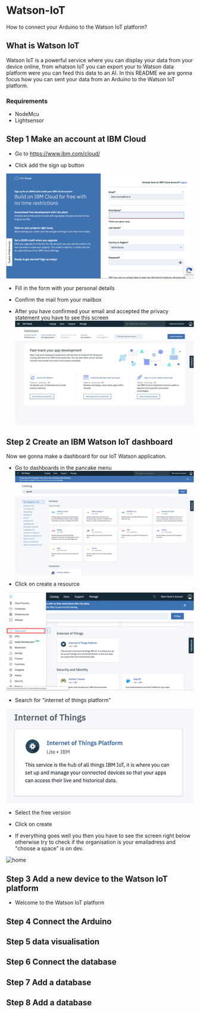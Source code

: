 # Watson-IoT
How to connect your Arduino to the Watson IoT platform?

## What is Watson IoT
Watson IoT is a powerful service where you can display your data from your device online, from whatson IoT you can export your to Watson data platform were you can feed this data to an AI. In this README we are gonna focus how you can sent your data from an Arduino to the Watson IoT platform.

### Requirements
- NodeMcu
- Lightsensor



## Step 1 Make an account at IBM Cloud 
- Go to https://www.ibm.com/cloud/

- Click add the sign up button

![Form](https://raw.githubusercontent.com/bjornkouw001/Watson-IoT/master/personal-details.png)

- Fill in the form with your personal details

- Confirm the mail from your mailbox 


- After you have confirmed your email and accepted the privacy statement you have to see this screen
![home](https://raw.githubusercontent.com/bjornkouw001/Watson-IoT/master/home-cloud.png)

## Step 2 Create an IBM Watson IoT dashboard 
Now we gonna make a dashboard for our IoT Watson application.

- Go to dashboards in the pancake menu
![menu](https://raw.githubusercontent.com/bjornkouw001/Watson-IoT/master/items.png)

- Click on create a resource  

![IoT](https://raw.githubusercontent.com/bjornkouw001/Watson-IoT/master/menu-cloud.png)


- Search for "internet of things platform" 

![home](https://raw.githubusercontent.com/bjornkouw001/Watson-IoT/master/IOT-platform.png)


- Select the free version 

- Click on create 

- If everything goes well you then you have to see the screen right below otherwise try to check if the organisation is your emailadress and "choose a space" is on dev.

![home](https://raw.githubusercontent.com/bjornkouw001/Watson-IoT/master/)


## Step 3 Add a new device to the Watson IoT platform
- Welcome to the Watson IoT platform


## Step 4 Connect the Arduino 

## Step 5 data visualisation

## Step 6 Connect the database

## Step 7 Add a database


## Step 8 Add a database



